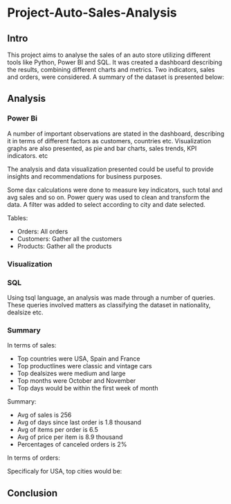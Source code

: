 # Project-Auto-Sales-Analysis


## Intro
This project aims to analyse the sales of an auto store utilizing different tools like Python, Power BI and SQL. It was created a dashboard describing the results, combining different charts and metrics. Two indicators, sales and orders, were considered. A summary of the dataset is presented below:

## Analysis

### Power Bi 
A number of important observations are stated in the dashboard, describing it in terms of different factors as customers, countries etc. Visualization graphs are also presented, as pie and bar charts, sales trends, KPI indicators. etc

The analysis and data visualization presented could be useful to provide insights and recommendations for business purposes. 

Some dax calculations were done to measure key indicators, such total and avg sales and so on. Power query was used to clean and transform the data. A filter was added to select according to city and date selected. 


Tables:
- Orders: All orders 
- Customers: Gather all the customers 
- Products: Gather all the products

### Visualization
 
### SQL 
Using tsql language, an analysis was made through a number of 
queries. These queries involved matters as classifying the dataset in nationality, dealsize etc.

### Summary

In terms of sales:

- Top countries were USA, Spain and France 
- Top productlines were classic and vintage cars 
- Top dealsizes were medium and large
- Top months were October and November 
- Top days would be within the first week of month

Summary:

- Avg of sales is 256
- Avg of days since last order is  1.8 thousand
- Avg of items per order is 6.5
- Avg of price per item is 8.9 thousand 
- Percentages of canceled orders is 2%

In terms of orders: 

Specificaly for USA, top cities would be: 

## Conclusion



                                                                                                                   
